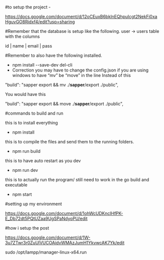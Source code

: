 #to setup the project -

https://docs.google.com/document/d/12oCEuxB6bklnEQhpuIcgt2NekFi0xaHguvGO8Ridxf4/edit?usp=sharing

#Remember that the database is setup like the following.
user -> users table with the columns

id | name | email | pass

#Remember to also have the following installed.

- npm install --save-dev del-cli
- Correction you may have to change the config.json if you are using windows to have “mv” be “move” in the line 
Instead of this

"build": "sapper export && mv ./__sapper__/export ./public",

You would have this

"build": "sapper export && move ./__sapper__/export ./public",

#commands to build and run

this is to install everything
- npm install 

this is to compile the files and send them to the running folders.
- npm run build

this is to have auto restart as you dev
- npm run dev

this is to actually run the program/ still need to work in the go build and executable
- npm start


#setting up my environment

https://docs.google.com/document/d/1ohWcUDKncIHfPK-E_Db72dt5PQtUZaa9UgSPaNdyoPU/edit

#how i setup the post

https://docs.google.com/document/d/1W-3u7ZTwr3r0ZuUlVUCOAidvWMAzJumH1YkvwcAK7Yk/edit


sudo /opt/lampp/manager-linux-x64.run